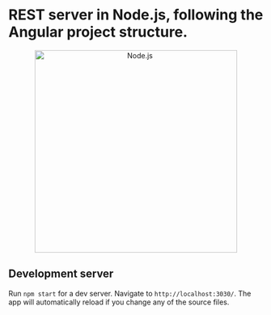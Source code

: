 # REST server in Node.js, following the Angular project structure.
<p align="center">
  <a href="https://nodejs.org/">
    <img
      alt="Node.js"
      src="https://nodejs.org/static/images/logo-light.svg"
      width="400"
    />
  </a>
</p>

## Development server

Run `npm start` for a dev server. Navigate to `http://localhost:3030/`. The app will automatically reload if you change any of the source files.
